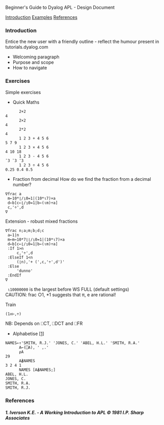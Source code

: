 Beginner's Guide to Dyalog APL - Design Document

[Introduction](#introduction)
[Examples](#examples)
[References](#references)

### Introduction
Entice the new user with a friendly outline - reflect the humour present in tutorials.dyalog.com
- Welcoming paragraph
- Purpose and scope
- How to navigate

### Exercises
Simple exercises
- Quick Maths
```APL
      2+2
4
      2×2
4
      2*2
4
      1 2 3 + 4 5 6
5 7 9
      1 2 3 × 4 5 6
4 10 18
      1 2 3 - 4 5 6
¯3 ¯3 ¯3
      1 2 3 ÷ 4 5 6
0.25 0.4 0.5
```
- Fraction from decimal
How do we find the fraction from a decimal number?
```APL
∇frac a
 m←10*⌊/⍸0=1|(10*⍳7)×a
 d←b[c←⌊/⍸0=1|b←(⍳m)÷a]
 c,'÷',d
∇
```
Extension - robust mixed fractions
```APL
∇frac n;a;m;b;d;c
 a←1|n
 m←m←10*7⌊⌊/⍸0=1|(10*⍳7)×a
 d←b[c←⌊/⍸0=1|b←(⍳m)÷a]
 :If 1>n
     c,'÷',d
 :ElseIf 1<n
     (⌊n),'+ (',c,'÷',d')'
 :Else
     'dunno'
 :EndIf
∇
```
``` ⍳10000000``` is the largest before WS FULL (default settings)  
CAUTION: frac ○1, *1 suggests that π, e are rational!

Train
```APL
(1∧⊢,÷)
```
NB: Depends on ⎕CT, ⎕DCT and ⎕FR

- Alphabetise [[1]](#1-iverson-ke--1981-ip-sharp-associates)
```APL
NAMES←↑'SMITH, R.J.' 'JONES, C.' 'ABEL, H.L.' 'SMITH, R.A.'
      A←(⎕A), ' ,.'
      ⍴A
29
      A⍋NAMES
3 2 4 1
      NAMES [A⍋NAMES;]
ABEL, H.L. 
JONES, C.  
SMITH, R.A.
SMITH, R.J.
```
### References
##### 1. Iverson K.E. - A Working Introduction to APL © 1981 I.P. Sharp Associates
